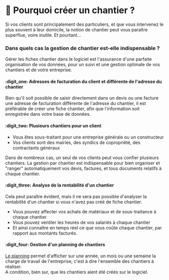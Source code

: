 # 📎 Pourquoi créer un chantier ?

Si vos clients sont principalement des particuliers, et que vous intervenez le plus souvent à leur domicile, la notion de chantier peut vous paraître superflue, voire inutile. Et pourtant...



### Dans quels cas la gestion de chantier est-elle indispensable ?

Gérer les fiches chantier dans le logiciel est l'assurance d'une parfaite organisation de vos données, pour un suivi et une gestion optimale de vos chantiers et de votre entreprise.



#### :digit_one: Adresses de facturation du client et différente de l'adresse du chantier

Bien qu'il soit possible de saisir directement dans un devis ou une facture une adresse de facturation différente de l'adresse du chantier, il est préférable de créer une fiche chantier, afin que l'information soit enregistrée dans votre base de données.



#### :digit_two: Plusieurs chantiers pour un client

* Vous êtes sous-traitant pour une entreprise générale ou un constructeur
* Vos clients sont des mairies, des syndics de copropriété, des contractants généraux

Dans de nombreux cas, un seul de vos clients peut vous confier plusieurs chantiers. La gestion par chantier est indispensable pour bien organiser et "ranger" automatiquement vos devis, factures, et tous documents relatifs à chaque chantier.



#### :digit_three: Analyse de la rentabilité d'un chantier

Cela peut paraître évident, mais il ne sera pas possible d'analyser la rentabilité d'un chantier si vous n'avez pas créé de fiche chantier.

* Vous pouvez affecter vos achats de matériaux et de sous-traitance à chaque chantier
* Vous pouvez ventiler les heures de vos salariés à chaque chantier
*   Et ainsi connaître en temps réel ce que vous coûte chaque chantier, par rapport aux montants facturés.



#### :digit_four: Gestion d'un planning de chantiers

[Le planning](planning-de-chantiers.md) permet d'afficher sur une année, un mois ou une semaine la charge de travail de l'entreprise, c'est à dire l'ensemble des chantiers à réaliser. \
A condition, bien sur, que les chantiers aient été créés sur le logiciel.

